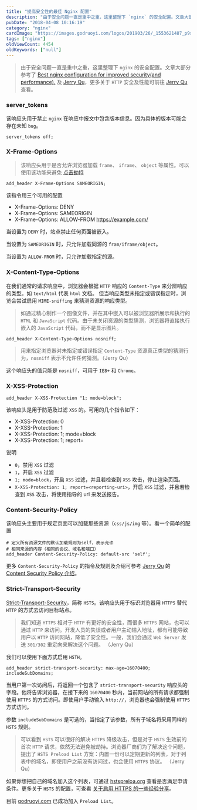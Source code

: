 ```yaml
---
title: "提高安全性的最佳 Nginx 配置"
description: "由于安全问题一直是重中之重，这里整理下 `nginx` 的安全配置。文章大部分参考了 Best nginx configuration for improved security(and performance)"
pubDate: "2018-04-08 10:16:19"
category: "nginx"
cardImage: "https://images.godruoyi.com/logos/201903/26/_1553621487_p9sQHrWtHr.jpg"
tags: ["nginx"]
oldViewCount: 4454
oldKeywords: ["null"]
---
```


> 由于安全问题一直是重中之重，这里整理下 `nginx` 的安全配置。文章大部分参考了 [Best nginx configuration for improved security(and performance).](https://gist.github.com/plentz/6737338) 及 [Jerry Qu](http://imququ.com)，更多关于 `HTTP` 安全及性能可前往 [Jerry Qu](http://imququ.com) 查看。


### server_tokens

该响应头用于禁止 `nginx` 在响应中报文中包含版本信息。因为具体的版本可能会存在未知 `bug`。

```shell
server_tokens off;
```

### X-Frame-Options

> 该响应头用于是否允许浏览器加载 `frame`、 `iframe`、 `object` 等属性。可以使用该功能来避免 [点击劫持](https://zh.wikipedia.org/wiki/%E7%82%B9%E5%87%BB%E5%8A%AB%E6%8C%81)

```shell
add_header X-Frame-Options SAMEORIGIN;
```

该指令用三个可用的配置

 - X-Frame-Options: DENY
 - X-Frame-Options: SAMEORIGIN
 - X-Frame-Options: ALLOW-FROM https://example.com/

当设置为 `DENY` 时，站点禁止任何页面被嵌入。

当设置为 `SAMEORIGIN` 时，只允许加载同源的 `fram/iframe/object`。

当设置为 `ALLOW-FROM` 时，只允许加载指定的源。

### X-Content-Type-Options

在我们通常的请求响应中，浏览器会根据 `HTTP` 响应的 `Content-Type` 来分辨响应的类型。如 `text/html` 代表 `html` 文档。 但当响应类型未指定或错误指定时，浏览会尝试启用 `MIME-sniffing` 来猜测资源的响应类型。

> 如通过精心制作一个图像文件，并在其中嵌入可以被浏览器所展示和执行的 `HTML` 和 `JavaScript` 代码。由于未关闭资源的类型猜测，浏览器将直接执行嵌入的 `JavaScript` 代码，而不是显示图片。

```shell
add_header X-Content-Type-Options nosniff;
```
> 用来指定浏览器对未指定或错误指定 `Content-Type` 资源真正类型的猜测行为，`nosniff` 表示不允许任何猜测。（Jerry Qu）

这个响应头的值只能是 `nosniff`，可用于 `IE8+` 和 `Chrome`。

### X-XSS-Protection

```shell
add_header X-XSS-Protection "1; mode=block";
```

该响应头是用于防范及过滤 `XSS` 的。可用的几个指令如下：

 - X-XSS-Protection: 0
 - X-XSS-Protection: 1
 - X-XSS-Protection: 1; mode=block
 - X-XSS-Protection: 1; report=<reporting-uri>

说明

 - `0`，禁用 `XSS` 过滤
 - `1`，开启 `XSS` 过滤
 - `1; mode=block`，开启 `XSS` 过滤，并且若检查到 `XSS` 攻击，停止渲染页面。
 - `X-XSS-Protection: 1; report=<reporting-uri>`，开启 `XSS` 过滤，并且若检查到 `XSS` 攻击，将使用指导的 url 来发送报告。


### Content-Security-Policy

该响应头主要用于规定页面可以加载那些资源（`css/js/img` 等）。看一个简单的配置

```shell
# 定义所有资源文件的默认加载规则为self，表示允许
# 相同来源的内容（相同的协议、域名和端口）
add_header Content-Security-Policy: default-src 'self';
```

更多 `Content-Security-Policy` 的指令及规则及介绍可参考 [Jerry Qu](https://imququ.com) 的 [Content Security Policy 介绍](https://imququ.com/post/content-security-policy-reference.html)。


### Strict-Transport-Security

[Strict-Transport-Security](http://tools.ietf.org/html/rfc6797)，简称 `HSTS`。该响应头用于标识浏览器用 `HTTPS` 替代 `HTTP` 的方式去访问目标站点。

> 我们知道 `HTTPS` 相对于 `HTTP` 有更好的安全性，而很多 `HTTPS` 网站，也可以通过 `HTTP` 来访问。开发人员的失误或者用户主动输入地址，都有可能导致用户以 `HTTP` 访问网站，降低了安全性。一般，我们会通过 `Web Server` 发送 `301/302` 重定向来解决这个问题。 （Jerry Qu）

我们可以使用下面方式启用 `HSTH`。

```shell
add_header strict-transport-security: max-age=16070400; includeSubDomains;
```

当用户第一次访问后，将返回一个包含了 `strict-transport-security` 响应头的字段。他将告诉浏览器，在接下来的 `16070400` 秒内，当前网站的所有请求都强制使用 `HTTPS` 的方式访问。即使用户手动输入 `http://`，浏览器也会强制使用 `HTTPS` 方式访问。

参数 `includeSubDomains` 是可选的，当指定了该参数，所有子域名将采用同样的 `HSTS` 规则。

> 可以看到 `HSTS` 可以很好的解决 `HTTPS` 降级攻击，但是对于 `HSTS` 生效前的首次 `HTTP` 请求，依然无法避免被劫持。浏览器厂商们为了解决这个问题，提出了 `HSTS Preload List` 方案：内置一份可以定期更新的列表，对于列表中的域名，即使用户之前没有访问过，也会使用 `HTTPS` 协议。 （Jerry Qu）

如果你想把自己的域名加入这个列表，可通过 [hstspreloa.org](https://hstspreload.org/)  查看是否满足申请条件。更多关于 `HSTS` 的配置，可查看 [关于启用 HTTPS 的一些经验分享](https://imququ.com/post/sth-about-switch-to-https.html)。

目前 [godruoyi.com](https://godruoyi.com) 已成功加入 `Preload List`。
